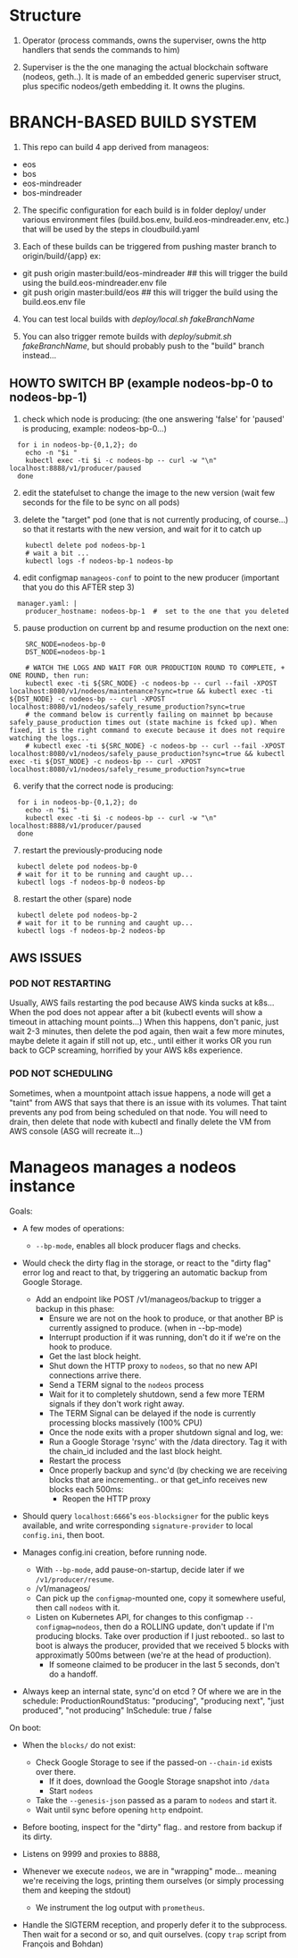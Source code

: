 # Structure

1) Operator (process commands, owns the superviser, owns the http handlers that sends the commands to him)

2) Superviser is the the one managing the actual blockchain software (nodeos, geth..). It is made of an embedded generic superviser struct, plus specific nodeos/geth embedding it.
   It owns the plugins.


# BRANCH-BASED BUILD SYSTEM

1. This repo can build 4 app derived from manageos:
  * eos
  * bos
  * eos-mindreader
  * bos-mindreader

2. The specific configuration for each build is in folder deploy/ under various environment files (build.bos.env, build.eos-mindreader.env, etc.) that will be used by the steps in cloudbuild.yaml

3. Each of these builds can be triggered from pushing master branch to origin/build/{app}
  ex:
  * git push origin master:build/eos-mindreader  ## this will trigger the build using the build.eos-mindreader.env file
  * git push origin master:build/eos             ## this will trigger the build using the build.eos.env file

4. You can test local builds with *deploy/local.sh fakeBranchName*

5. You can also trigger remote builds with *deploy/submit.sh fakeBranchName*, but should probably push to the "build" branch instead...

## HOWTO SWITCH BP (example nodeos-bp-0 to nodeos-bp-1)

1) check which node is producing: (the one answering 'false' for 'paused' is producing, example: nodeos-bp-0...)

```
  for i in nodeos-bp-{0,1,2}; do
    echo -n "$i "
    kubectl exec -ti $i -c nodeos-bp -- curl -w "\n" localhost:8888/v1/producer/paused
  done
```

2) edit the statefulset to change the image to the new version (wait few seconds for the file to be sync on all pods)

3) delete the "target" pod (one that is not currently producing, of course...) so that
   it restarts with the new version, and wait for it to catch up

```
    kubectl delete pod nodeos-bp-1
    # wait a bit ...
    kubectl logs -f nodeos-bp-1 nodeos-bp
```

4) edit configmap `manageos-conf` to point to the new producer (important that you do this AFTER step 3)

```
  manager.yaml: |
    producer_hostname: nodeos-bp-1  #  set to the one that you deleted
```

5) pause production on current bp and resume production on the next one:

```
    SRC_NODE=nodeos-bp-0
    DST_NODE=nodeos-bp-1

    # WATCH THE LOGS AND WAIT FOR OUR PRODUCTION ROUND TO COMPLETE, + ONE ROUND, then run:
    kubectl exec -ti ${SRC_NODE} -c nodeos-bp -- curl --fail -XPOST localhost:8080/v1/nodeos/maintenance?sync=true && kubectl exec -ti ${DST_NODE} -c nodeos-bp -- curl -XPOST localhost:8080/v1/nodeos/safely_resume_production?sync=true
    # the command below is currently failing on mainnet bp because safely_pause_production times out (state machine is fcked up). When fixed, it is the right command to execute because it does not require watching the logs...
    # kubectl exec -ti ${SRC_NODE} -c nodeos-bp -- curl --fail -XPOST localhost:8080/v1/nodeos/safely_pause_production?sync=true && kubectl exec -ti ${DST_NODE} -c nodeos-bp -- curl -XPOST localhost:8080/v1/nodeos/safely_resume_production?sync=true
```

6) verify that the correct node is producing:

```
  for i in nodeos-bp-{0,1,2}; do
    echo -n "$i "
    kubectl exec -ti $i -c nodeos-bp -- curl -w "\n" localhost:8888/v1/producer/paused
  done
```

7) restart the previously-producing node

```
  kubectl delete pod nodeos-bp-0
  # wait for it to be running and caught up...
  kubectl logs -f nodeos-bp-0 nodeos-bp
```
8) restart the other (spare) node
```
  kubectl delete pod nodeos-bp-2
  # wait for it to be running and caught up...
  kubectl logs -f nodeos-bp-2 nodeos-bp
```

## AWS ISSUES

### POD NOT RESTARTING
Usually, AWS fails restarting the pod because AWS kinda sucks at k8s...
When the pod does not appear after a bit (kubectl events will show a timeout in attaching mount points...)
When this happens, don't panic, just wait 2-3 minutes, then delete the pod again, then wait a few more minutes, maybe delete it again if still not up, etc., until either it works OR you run back to GCP screaming, horrified by your AWS k8s experience.

### POD NOT SCHEDULING
Sometimes, when a mountpoint attach issue happens, a node will get a "taint" from AWS that says that there is an issue with its volumes. That taint prevents any pod from being scheduled on that node. You will need to drain, then delete that node with kubectl and finally delete the VM from AWS console (ASG will recreate it...)


# Manageos manages a nodeos instance

Goals:
* A few modes of operations:
  * `--bp-mode`, enables all block producer flags and checks.
* Would check the dirty flag in the storage, or react to the "dirty flag"
  error log and react to that, by triggering an automatic backup from Google Storage.
  * Add an endpoint like POST /v1/manageos/backup to trigger a backup in this phase:
    * Ensure we are not on the hook to produce, or that another BP is currently
      assigned to produce. (when in --bp-mode)
    * Interrupt production if it was running, don't do it if we're on the hook to
      produce.
    * Get the last block height.
    * Shut down the HTTP proxy to `nodeos`, so that no new API
      connections arrive there.
    * Send a TERM signal to the `nodeos` process
    * Wait for it to completely shutdown, send a few more TERM signals if they don't
      work right away.
    * The TERM Signal can be delayed if the node is currently
      processing blocks massively (100% CPU)
    * Once the node exits with a proper shutdown signal and log, we:
    * Run a Google Storage 'rsync' with the /data directory.
      Tag it with the chain_id included and the last block height.
    * Restart the process
    * Once properly backup and sync'd (by checking we are receiving blocks that are
      incrementing.. or that get_info receives new blocks each 500ms:
      * Reopen the HTTP proxy

* Should query `localhost:6666`'s `eos-blocksigner` for the public keys available,
  and write corresponding `signature-provider`  to local `config.ini`, then boot.

* Manages config.ini creation, before running node.
  * With `--bp-mode`, add pause-on-startup, decide later if we `/v1/producer/resume`.
  * /v1/manageos/
  * Can pick up the `configmap`-mounted one, copy it somewhere useful, then call
    `nodeos` with it.
  * Listen on Kubernetes API, for changes to this configmap
    `--configmap=nodeos`, then do a ROLLING update, don't update if
    I'm producing blocks.  Take over production if I just
    rebooted.. so last to boot is always the producer, provided that
    we received 5 blocks with approximatly 500ms between (we're at the
    head of production).
    * If someone claimed to be producer in the last 5 seconds, don't
      do a handoff.

* Always keep an internal state, sync'd on etcd ? Of where we are in the schedule:
  ProductionRoundStatus: "producing", "producing next", "just produced", "not producing"
  InSchedule: true / false

On boot:
* When the `blocks/` do not exist:
  * Check Google Storage to see if the passed-on `--chain-id` exists over there.
    * If it does, download the Google Storage snapshot into `/data`
    * Start `nodeos`
  * Take the `--genesis-json` passed as a param to `nodeos` and start it.
  * Wait until sync before opening `http` endpoint.
* Before booting, inspect for the "dirty" flag.. and restore from backup if
  its dirty.

* Listens on 9999 and proxies to 8888,

* Whenever we execute `nodeos`, we are in "wrapping" mode... meaning we're receiving
  the logs, printing them ourselves (or simply processing them and keeping the stdout)
  * We instrument the log output with `prometheus`.

* Handle the SIGTERM reception, and properly defer it to the subprocess.
  Then wait for a second or so, and quit ourselves.
  (copy `trap` script from François and Bohdan)
